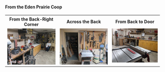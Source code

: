 #### From the Eden Prairie Coop

<table>
  <tr>
    <th>From the Back-Right Corner</td>
    <th>Across the Back</td>
    <th>From Back to Door</td>
  </tr>
  <tr>
      <td valign="top">
      <a href=".<GH-From-Door.jpg">
      <img src="./Thumbnails/MG-From-Door-T.jpg">
      </a>
      </td>
      <td valign="top">
      <a href="./MG-Cross-Back-Right.jpg">
      <img src="./Thumbnails/MG-Cross-Back-Right-T.jpg">
      </a>
      </td>
      <td valign="top">
      <a href="./MG-Back-RIght.jpg">
      <img src="./Thumbnails/MG-Back-RIght-T.jpg">
      </a>
      </td>
  </tr>
 </table>

